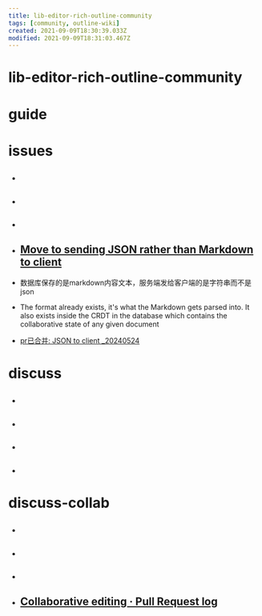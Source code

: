 ```yaml
---
title: lib-editor-rich-outline-community
tags: [community, outline-wiki]
created: 2021-09-09T18:30:39.033Z
modified: 2021-09-09T18:31:03.467Z
---
```


# lib-editor-rich-outline-community

# guide

# issues
- ## 

- ## 

- ## 

- ## [Move to sending JSON rather than Markdown to client](https://github.com/outline/outline/issues/3000)
- 数据库保存的是markdown内容文本，服务端发给客户端的是字符串而不是json

- The format already exists, it's what the Markdown gets parsed into. It also exists inside the CRDT in the database which contains the collaborative state of any given document

- [pr已合并: JSON to client _20240524](https://github.com/outline/outline/pull/5553)
# discuss
- ## 

- ## 

- ## 

- ## 
# discuss-collab
- ## 

- ## 

- ## 

- ## [Collaborative editing · Pull Request log](https://github.com/outline/outline/pull/1660)
